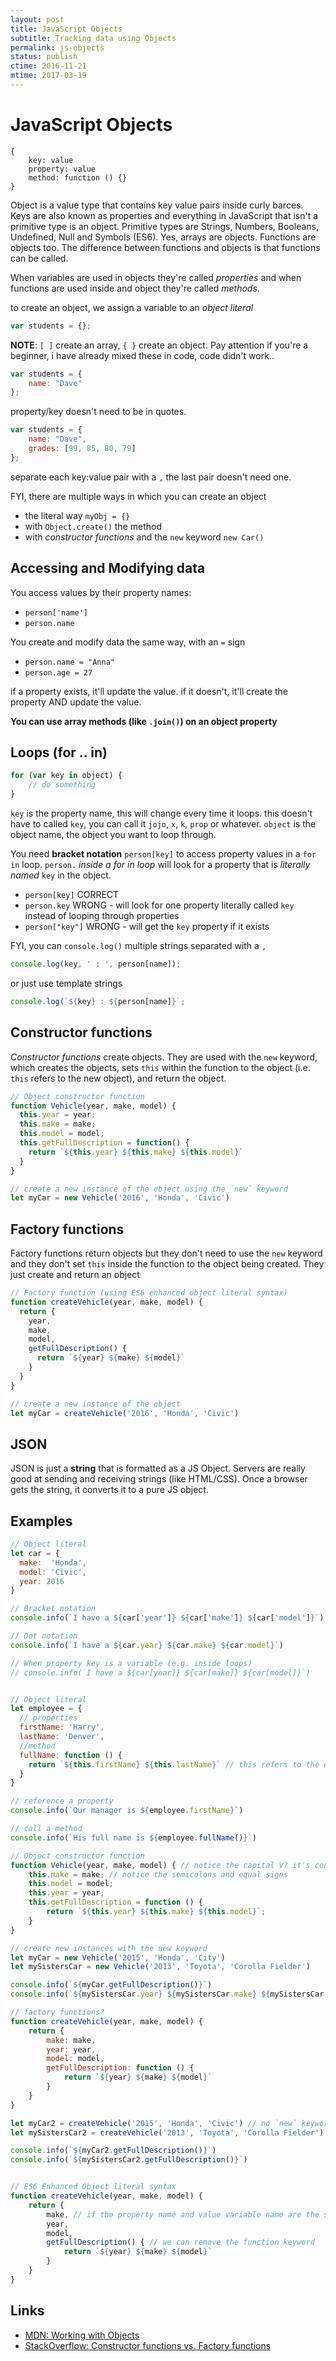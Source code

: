 ```yaml
---
layout: post
title: JavaScript Objects
subtitle: Tracking data using Objects
permalink: js-objects
status: publish
ctime: 2016-11-21
mtime: 2017-03-19
---
```


# JavaScript Objects

```
{
	key: value
	property: value
	method: function () {}
}
```

Object is a value type that contains key value pairs inside curly barces. Keys are also known as properties and everything in JavaScript that isn't a primitive type is an object. Primitive types are Strings, Numbers, Booleans, Undefined, Null and Symbols (ES6). Yes, arrays are objects. Functions are objects too. The difference between functions and objects is that functions can be called.

When variables are used in objects they're called _properties_ and when functions are used inside and object they're called _methods_.

to create an object, we assign a variable to an _object literal_ 

```javascript
var students = {};
```

**NOTE**: `[ ]` create an array, `{ }` create an object. Pay attention if you're a beginner, i have already mixed these in code, code didn't work..


```javascript
var students = {
    name: "Dave"
};
```
property/key doesn't need to be in quotes. 

```javascript
var students = {
    name: "Dave",
    grades: [99, 85, 80, 79]
};
```
separate each key:value pair with a `,` the last pair doesn't need one.

FYI, there are multiple ways in which you can create an object 

- the literal way `myObj = {}`
- with `Object.create()` the method
- with _constructor functions_ and the `new` keyword `new Car()`

## Accessing and Modifying data
You access values by their property names:

- `person['name']`
- `person.name`

You create and modify data the same way, with an `=` sign

- `person.name = "Anna"`
- `person.age = 27`

if a property exists, it'll update the value. if it doesn't, it'll create the property AND update the value.

**You can use array methods (like `.join()`) on an object property**

## Loops (for .. in)

```javascript
for (var key in object) {
    // do something
}
```

`key` is the property name, this will change every time it loops. this doesn't have to called `key`, you can call it `jojo`, `x`, `k`, `prop` or whatever. `object` is the object name, the object you want to loop through.

You need **bracket notation** `person[key]` to access property values in a `for in` loop. `person.` _inside a for in loop_ will look for a property that is _literally named_ `key` in the object.

- `person[key]` CORRECT
- `person.key` WRONG - will look for one property literally called `key` instead of looping through properties
- `person["key"]` WRONG - will get the `key` property if it exists

FYI, you can `console.log()` multiple strings separated with a `,`

```javascript
console.log(key, ' : ', person[name]);
```

or just use template strings

```javascript
console.log(`${key} : ${person[name]}`;
```

## Constructor functions
_Constructor functions_ create objects. They are used with the `new` keyword, which creates the objects, sets `this` within the function to the object (i.e. `this` refers to the new object), and return the object.

```javascript
// Object constructor function
function Vehicle(year, make, model) {
  this.year = year;
  this.make = make;
  this.model = model;
  this.getFullDescription = function() {
    return `${this.year} ${this.make} ${this.model}`
  }
}

// create a new instance of the object using the `new` keyword
let myCar = new Vehicle('2016', 'Honda', 'Civic')
```

## Factory functions
Factory functions return objects but they don't need to use the `new` keyword and they don't set `this` inside the function to the object being created. They just create and return an object

```javascript
// Factory function (using ES6 enhanced object literal syntax)
function createVehicle(year, make, model) {
  return {
    year,
    make,
    model,
    getFullDescription() {
      return `${year} ${make} ${model}`
    }
  }
}

// create a new instance of the object
let myCar = createVehicle('2016', 'Honda', 'Civic')
```

## JSON
JSON is just a **string** that is formatted as a JS Object. Servers are really good at sending and receiving strings (like HTML/CSS). Once a browser gets the string, it converts it to a pure JS object.


## Examples

```javascript
// Object literal
let car = {
  make:  'Honda',
  model: 'Civic',
  year: 2016
}

// Bracket notation
console.info(`I have a ${car['year']} ${car['make']} ${car['model']}`)

// Dot notation
console.info(`I have a ${car.year} ${car.make} ${car.model}`)

// When property key is a variable (e.g. inside loops)
// console.info(`I have a ${car[year]} ${car[make]} ${car[model]}`)


// Object literal
let employee = {
  // properties
  firstName: 'Harry',
  lastName: 'Denver',
  //method
  fullName: function () {
    return `${this.firstName} ${this.lastName}` // this refers to the object that owns the function
  }
}

// reference a property
console.info(`Our manager is ${employee.firstName}`)

// call a method
console.info(`His full name is ${employee.fullName()}`)

// Object constructor function
function Vehicle(year, make, model) { // notice the capital V? it's convention for constructor functions
	this.make = make; // notice the semicolons and equal signs
	this.model = model;
	this.year = year;
	this.getFullDescription = function () {
		return `${this.year} ${this.make} ${this.model}`;
	}
}

// create new instances with the new keyword
let myCar = new Vehicle('2015', 'Honda', 'City')
let mySistersCar = new Vehicle('2013', 'Toyota', 'Corolla Fielder')

console.info(`${myCar.getFullDescription()}`)
console.info(`${mySistersCar.year} ${mySistersCar.make} ${mySistersCar.model}`)

// factory functions?
function createVehicle(year, make, model) {
	return {
		make: make,
		year: year,
		model: model,
		getFullDescription: function () {
			return `${year} ${make} ${model}`
		}
	}
}

let myCar2 = createVehicle('2015', 'Honda', 'Civic') // no `new` keyword
let mySistersCar2 = createVehicle('2013', 'Toyota', 'Corolla Fielder')

console.info(`${myCar2.getFullDescription()}`)
console.info(`${mySistersCar2.getFullDescription()}`)


// ES6 Enhanced Object literal syntax
function createVehicle(year, make, model) {
	return {
		make, // if the property name and value variable name are the same, you don't have to type both
		year,
		model,
		getFullDescription() { // we can remove the function keyword
			return `${year} ${make} ${model}`
		}
	}
}
```


Links
---
- [MDN: Working with Objects](https://developer.mozilla.org/en-US/docs/Web/JavaScript/Guide/Working_with_Objects)
- [StackOverflow: Constructor functions vs. Factory functions](http://stackoverflow.com/questions/8698726/constructor-function-vs-factory-functions)